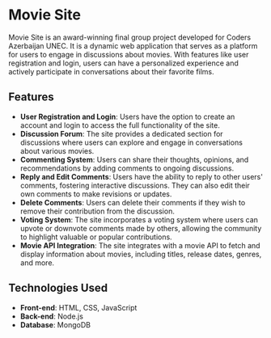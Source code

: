 # Movie Site

Movie Site is an award-winning final group project developed for Coders Azerbaijan UNEC. It is a dynamic web application that serves as a platform for users to engage in discussions about movies. With features like user registration and login, users can have a personalized experience and actively participate in conversations about their favorite films.

## Features

- **User Registration and Login**: Users have the option to create an account and login to access the full functionality of the site.
- **Discussion Forum**: The site provides a dedicated section for discussions where users can explore and engage in conversations about various movies.
- **Commenting System**: Users can share their thoughts, opinions, and recommendations by adding comments to ongoing discussions.
- **Reply and Edit Comments**: Users have the ability to reply to other users' comments, fostering interactive discussions. They can also edit their own comments to make revisions or updates.
- **Delete Comments**: Users can delete their comments if they wish to remove their contribution from the discussion.
- **Voting System**: The site incorporates a voting system where users can upvote or downvote comments made by others, allowing the community to highlight valuable or popular contributions.
- **Movie API Integration**: The site integrates with a movie API to fetch and display information about movies, including titles, release dates, genres, and more.

## Technologies Used

- **Front-end**: HTML, CSS, JavaScript
- **Back-end**: Node.js
- **Database**: MongoDB

